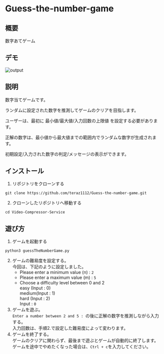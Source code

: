 # Guess-the-number-game

## 概要
数字あてゲーム

## デモ
![output](https://github.com/Aki158/Guess-the-number-game/assets/119317071/73332152-0568-4e4b-ba21-47ce115ed08e)

## 説明
数字当てゲームです。

ランダムに設定された数字を推測してゲームのクリアを目指します。

ユーザーは、最初に 最小値/最大値/入力回数の上限値 を設定する必要があります。

正解の数字は、最小値から最大値までの範囲内でランダムな数字が生成されます。

初期設定/入力された数字の判定/メッセージの表示ができます。


## インストール

1. リポジトリをクローンする
```
git clone https://github.com/teraz1112/Guess-the-number-game.git
```

2. クローンしたリポジトリへ移動する
```
cd Video-Compressor-Service
```

## 遊び方

1. ゲームを起動する
```
python3 guessTheNumberGame.py
```
2. ゲームの難易度を設定する。<br>今回は、下記のように設定しました。
    - Please enter a minimum value (n) : `2`
    - Please enter a maximum value (m) : `5`
    - Choose a difficulty level between 0 and 2<br>easy  (Input : 0)<br>medium(Input : 1)<br>hard  (Input : 2)<br>Input : `0`
3. ゲームを遊ぶ。<br>`Enter a number between 2 and 5 : `の後に正解の数字を推測しながら入力する。<br>入力回数は、手順2.で設定した難易度によって変わります。
4. ゲームを終了する。<br>ゲームのクリアに関わらず、最後まで遊ぶとゲームが自動的に終了します。<br>ゲームを途中でやめたくなった場合は、`Ctrl + c`を入力してください。
